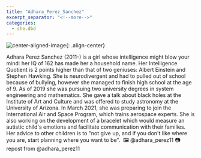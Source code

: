 ```yaml
---
title: "Adhara_Perez_Sanchez"
excerpt_separator: "<!--more-->"
categories:
  - she.dbd
---
```



![center-aligned-image](https://cdn.pixabay.com/photo/2020/10/26/16/56/man-5687861_1280.png){: .align-center}


Adhara Perez Sanchez (2011-) is a girl whose intelligence might blow your mind: her IQ of 162 has made her a household name. Her Intelligence Quotient is 2 points higher than that of two geniuses: Albert Einstein and Stephen Hawking. She is neurodivergent and had to pulled out of school because of bullying, however she managed to finish high school at the age of 9. As of 2019 she was pursuing two university degrees in system engineering and mathematics. She gave a talk about black holes at the Institute of Art and Culture and was offered to study astronomy at the University of Arizona. In March 2021, she was preparing to join the International Air and Space Program, which trains aerospace experts.⁠
She is also working on the development of a bracelet which would measure an autistic child's emotions and facilitate communication with their families. Her advice to other children is to "not give up, and if you don't like where you are, start planning where you want to be".⁠
⁠
🖼️ @adhara_perez11⁠
📷 repost from @adhara_perez11⁠

